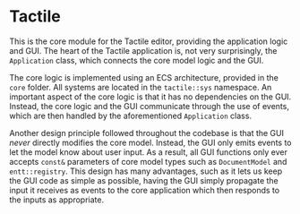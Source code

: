 # Tactile

This is the core module for the Tactile editor, providing the application logic and GUI. The heart of the Tactile
application is, not very surprisingly, the `Application` class, which connects the core model logic and the GUI.

The core logic is implemented using an ECS architecture, provided in the `core` folder. All systems are located in
the `tactile::sys` namespace. An important aspect of the core logic is that it has no dependencies on the GUI. Instead,
the core logic and the GUI communicate through the use of events, which are then handled by the
aforementioned `Application` class.

Another design principle followed throughout the codebase is that the GUI _never_ directly modifies the core model.
Instead, the GUI only emits events to let the model know about user input. As a result, all GUI functions only ever
accepts `const&` parameters of core model types such as `DocumentModel` and `entt::registry`. This design has many
advantages, such as it lets us keep the GUI code as simple as possible, having the GUI simply propagate the input it
receives as events to the core application which then responds to the inputs as appropriate.
